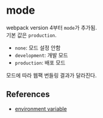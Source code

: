 # mode

webpack version 4부터 `mode`가  추가됨.  
기본 값은 `production`.  

- `none`: 모드 설정 안함
- `development`: 개발 모드
- `production`: 배포 모드

모드에 따라 웹팩 번들링 결과가 달라진다.

## References

- [environment variable](https://webpack.js.org/guides/environment-variables/)